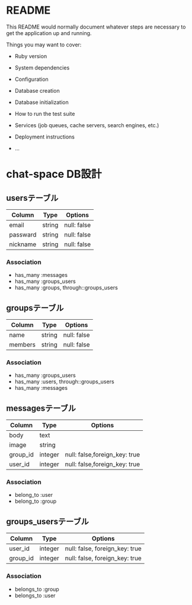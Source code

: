 # README

This README would normally document whatever steps are necessary to get the
application up and running.

Things you may want to cover:

* Ruby version

* System dependencies

* Configuration

* Database creation

* Database initialization

* How to run the test suite

* Services (job queues, cache servers, search engines, etc.)

* Deployment instructions

* ...
# chat-space DB設計
## usersテーブル

|Column|Type|Options|
|------|----|-------|
|email|string|null: false|
|passward|string|null: false|
|nickname|string|null: false|

### Association
- has_many :messages
- has_many :groups_users
- has_many :groups, through::groups_users

## groupsテーブル
|Column|Type|Options|
|------|----|-------|
|name|string|null: false|
|members|string|null: false|

### Association
- has_many :groups_users
- has_many :users, through::groups_users
- has_many :messages



## messagesテーブル
|Column|Type|Options|
|------|----|-------|
|body|text||
|image|string||
|group_id|integer|null: false,foreign_key: true|
|user_id|integer|null: false,foreign_key: true|

### Association
- belong_to :user
- belong_to :group


## groups_usersテーブル

|Column|Type|Options|
|------|----|-------|
|user_id|integer|null: false, foreign_key: true|
|group_id|integer|null: false, foreign_key: true|

### Association
- belongs_to :group
- belongs_to :user


